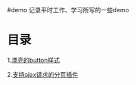 #demo
记录平时工作、学习所写的一些demo
# 目录

1.[漂亮的button样式](https://github.com/liyoung1992/demos/tree/master/buttonStyle)

2.[支持ajax请求的分页插件](https://github.com/liyoung1992/demos/tree/master/pagination)
